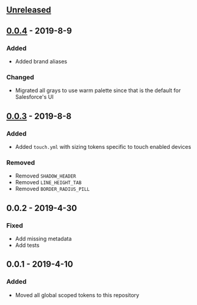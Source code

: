 <!-- Release notes authoring guidelines: http://keepachangelog.com/ -->

## [Unreleased]

## [0.0.4] - 2019-8-9

### Added

- Added brand aliases

### Changed

- Migrated all grays to use warm palette since that is the default for Salesforce's UI

## [0.0.3] - 2019-8-8

### Added

- Added `touch.yml` with sizing tokens specific to touch enabled devices

### Removed

- Removed `SHADOW_HEADER`
- Removed `LINE_HEIGHT_TAB`
- Removed `BORDER_RADIUS_PILL`

## 0.0.2 - 2019-4-30

### Fixed

- Add missing metadata
- Add tests

## 0.0.1 - 2019-4-10

### Added

- Moved all global scoped tokens to this repository

[Unreleased]: https://github.com/salesforce-ux/design-system-primitive-tokens/compare/v0.0.4...HEAD
[0.0.4]: https://github.com/salesforce-ux/design-system-primitive-tokens/releases/tag/v0.0.4
[0.0.3]: https://github.com/salesforce-ux/design-system-primitive-tokens/releases/tag/v0.0.3
